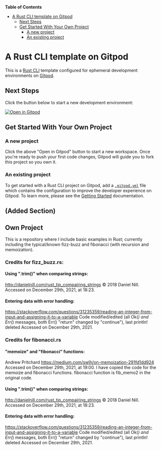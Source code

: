 <!-- START doctoc generated TOC please keep comment here to allow auto update -->
<!-- DON'T EDIT THIS SECTION, INSTEAD RE-RUN doctoc TO UPDATE -->
**Table of Contents**

- [A Rust CLI template on Gitpod](#a-rust-cli-template-on-gitpod)
  - [Next Steps](#next-steps)
  - [Get Started With Your Own Project](#get-started-with-your-own-project)
    - [A new project](#a-new-project)
    - [An existing project](#an-existing-project)

<!-- END doctoc generated TOC please keep comment here to allow auto update -->

# A Rust CLI template on Gitpod

This is a [Rust CLI](https://rust-starter.github.io) template configured for ephemeral development environments on [Gitpod](https://www.gitpod.io/).

## Next Steps

Click the button below to start a new development environment:

[![Open in Gitpod](https://gitpod.io/button/open-in-gitpod.svg)](https://gitpod.io/#https://github.com/gitpod-io/template-rust-cli)

## Get Started With Your Own Project

### A new project

Click the above "Open in Gitpod" button to start a new workspace. Once you're ready to push your first code changes, Gitpod will guide you to fork this project so you own it.

### An existing project

To get started with a Rust CLI project on Gitpod, add a [`.gitpod.yml`](./.gitpod.yml) file which contains the configuration to improve the developer experience on Gitpod. To learn more, please see the [Getting Started](https://www.gitpod.io/docs/getting-started) documentation.

## (Added Section)

## Own Project

This is a repository where I include basic examples in Rust; currently including the typical/known fizz-buzz and fibonacci (with recursion and memoization).

### Credits for fizz_buzz.rs:

#### Using ".trim()" when comparing strings:
http://danielnill.com/rust_tip_compairing_strings
© 2018 Daniel Nill.
Accessed on December 29th, 2021, at 18:23.

#### Entering data with error handling:
https://stackoverflow.com/questions/31235359/reading-an-integer-from-input-and-assigning-it-to-a-variable
Code modified/edited (all Ok(_) and Err(_) messages, both
Err() "return" changed by "continue"),
last println! deleted
Accessed on December 29th, 2021.

### Credits for fibonacci.rs

#### "memoize" and "fibonacci" functions:
Andrew Pritchard
https://medium.com/swlh/on-memoization-291fd1dd924
Accessed on December 29th, 2021, at 19:00.
I have copied the code for the memoize and fibonacci functions.
fibonacci function is fib_memo2 in the original code.

#### Using ".trim()" when comparing strings:
http://danielnill.com/rust_tip_compairing_strings
© 2018 Daniel Nill.
Accessed on December 29th, 2021, at 18:23.

#### Entering data with error handling:
https://stackoverflow.com/questions/31235359/reading-an-integer-from-input-and-assigning-it-to-a-variable
Code modified/edited (all Ok(_) and Err(_) messages, both
Err() "return" changed by "continue"),
last println! deleted
Accessed on December 29th, 2021.













